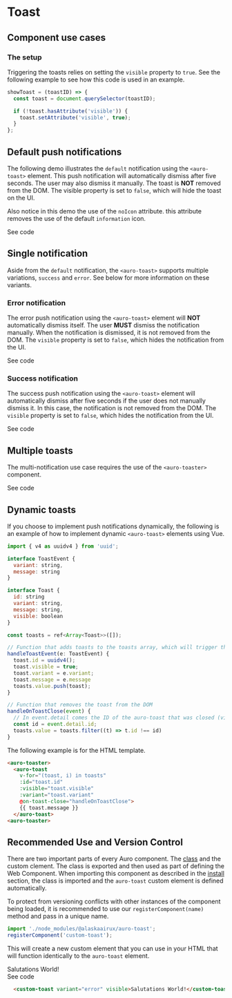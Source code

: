 <!--
The demo.md file is a compiled document. No edits should be made directly to this file.
README.md is created by running `npm run build:docs`.
This file is generated based on a template fetched from `./docs/partials/demo.md`
-->

# Toast

<!-- AURO-GENERATED-CONTENT:START (FILE:src=./description.md) -->
<!-- AURO-GENERATED-CONTENT:END -->

## Component use cases

<!-- AURO-GENERATED-CONTENT:START (FILE:src=./useCases.md) -->
<!-- AURO-GENERATED-CONTENT:END -->

### The setup
Triggering the toasts relies on setting the `visible` property to `true`. See the following example to see how this code is used in an example.

```js
showToast = (toastID) => {
  const toast = document.querySelector(toastID);

  if (!toast.hasAttribute('visible')) {
    toast.setAttribute('visible', true);
  }
};
```

## Default push notifications

The following demo illustrates the `default` notification using the `<auro-toast>` element. This push notification will automatically dismiss after five seconds. The user may also dismiss it manually. The toast is **NOT** removed from the DOM. The visible property is set to `false`, which will hide the toast on the UI.

Also notice in this demo the use of the `noIcon` attribute. this attribute removes the use of the default `information` icon.

<div class="exampleWrapper">
<!-- AURO-GENERATED-CONTENT:START (FILE:src=./../../apiExamples/basic.html) -->
<!-- AURO-GENERATED-CONTENT:END -->
</div>
<auro-accordion lowProfile justifyRight>
  <span slot="trigger">See code</span>

<!-- AURO-GENERATED-CONTENT:START (CODE:src=./../../apiExamples/basic.html) -->
<!-- AURO-GENERATED-CONTENT:END -->

</auro-accordion>

## Single notification

Aside from the `default` notification, the `<auro-toast>` supports multiple variations, `success` and `error`. See below for more information on these variants.

### Error notification

The error push notification using the `<auro-toast>` element will **NOT** automatically dismiss itself. The user **MUST** dismiss the notification manually. When the notification is dismissed, it is not removed from the DOM. The `visible` property is set to `false`, which hides the notification from the UI.

<div class="exampleWrapper">
<!-- AURO-GENERATED-CONTENT:START (FILE:src=./../../apiExamples/error.html) -->
<!-- AURO-GENERATED-CONTENT:END -->
</div>
<auro-accordion lowProfile justifyRight>
  <span slot="trigger">See code</span>

<!-- AURO-GENERATED-CONTENT:START (CODE:src=./../../apiExamples/error.html) -->
<!-- AURO-GENERATED-CONTENT:END -->

</auro-accordion>

### Success notification

The success push notification using the `<auro-toast>` element will automatically dismiss after five seconds if the user does not manually dismiss it. In this case, the notification is not removed from the DOM. The `visible` property is set to `false`, which hides the notification from the UI.

<div class="exampleWrapper">
<!-- AURO-GENERATED-CONTENT:START (FILE:src=./../../apiExamples/success.html) -->
<!-- AURO-GENERATED-CONTENT:END -->
</div>
<auro-accordion lowProfile justifyRight>
  <span slot="trigger">See code</span>

<!-- AURO-GENERATED-CONTENT:START (CODE:src=./../../apiExamples/success.html) -->
<!-- AURO-GENERATED-CONTENT:END -->

</auro-accordion>

## Multiple toasts

The multi-notification use case requires the use of the `<auro-toaster>` component.

<div class="exampleWrapper">
<!-- AURO-GENERATED-CONTENT:START (FILE:src=./../../apiExamples/multipleToasts.html) -->
<!-- AURO-GENERATED-CONTENT:END -->
</div>

<auro-accordion lowProfile justifyRight>
  <span slot="trigger">See code</span>

<!-- AURO-GENERATED-CONTENT:START (CODE:src=./../../apiExamples/multipleToasts.html) -->
<!-- AURO-GENERATED-CONTENT:END -->

</auro-accordion>

## Dynamic toasts

If you choose to implement push notifications dynamically, the following is an example of how to implement dynamic `<auro-toast>` elements using Vue.

```js
import { v4 as uuidv4 } from 'uuid';

interface ToastEvent {
  variant: string,
  message: string
}

interface Toast {
  id: string
  variant: string,
  message: string,
  visible: boolean
}

const toasts = ref<Array<Toast>>([]);

// Function that adds toasts to the toasts array, which will trigger the toast to be visible
handleToastEvent(e: ToastEvent) {
  toast.id = uuidv4();
  toast.visible = true;
  toast.variant = e.variant;
  toast.message = e.message
  toasts.value.push(toast);
}

// Function that removes the toast from the DOM
handleOnToastClose(event) {
  // In event.detail comes the ID of the auro-toast that was closed (visible was set to false)
  const id = event.detail.id;
  toasts.value = toasts.filter((t) => t.id !== id)
}
```

The following example is for the HTML template.

```html
<auro-toaster>
  <auro-toast
    v-for="(toast, i) in toasts"
    :id="toast.id"
    :visible="toast.visible"
    :variant="toast.variant"
    @on-toast-close="handleOnToastClose">
    {{ toast.message }}
  </auro-toast>
<auro-toaster>
```


## Recommended Use and Version Control

There are two important parts of every Auro component. The <a href="https://developer.mozilla.org/en-US/docs/Web/JavaScript/Reference/Classes">class</a> and the custom clement. The class is exported and then used as part of defining the Web Component. When importing this component as described in the <a href="#install">install</a> section, the class is imported and the `auro-toast` custom element is defined automatically.

To protect from versioning conflicts with other instances of the component being loaded, it is recommended to use our `registerComponent(name)` method and pass in a unique name.

```js
import './node_modules/@alaskaairux/auro-toast';
registerComponent('custom-toast');
```

This will create a new custom element that you can use in your HTML that will function identically to the `auro-toast` element.

<div class="exampleWrapper">
  <custom-toast variant="error" visible>Salutations World!</custom-toast>
</div>

<auro-accordion lowProfile justifyRight>
  <span slot="trigger">See code</span>

```html
  <custom-toast variant="error" visible>Salutations World!</custom-toast>
```

</auro-accordion>
